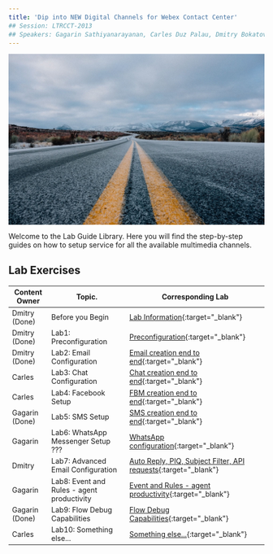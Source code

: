 ```yaml
---
title: 'Dip into NEW Digital Channels for Webex Contact Center'
## Session: LTRCCT-2013
## Speakers: Gagarin Sathiyanarayanan, Carles Duz Palau, Dmitry Bokatov
---
```


<img align="middle" src="images/road-690087_1920.jpeg" width="1000" />

Welcome to the Lab Guide Library. Here you will find the step-by-step guides on how to setup service for all the available multimedia channels.



## Lab Exercises

| Content Owner   | Topic.                     | Corresponding Lab                                                       |
| --------------- | -------------------------- | -------------------------------------------------------------           |
|  Dmitry (Done) | Before you Begin | [Lab Information](Lab_Info.md){:target="\_blank"}  |
|  Dmitry (Done) | Lab1: Preconfiguration | [Preconfiguration](Lab1_Preconfiguration.md){:target="\_blank"}  |
|  Dmitry (Done) | Lab2: Email Configuration | [Email creation end to end](Lab2_Email.md){:target="\_blank"} |
|  Carles | Lab3: Chat Configuration | [Chat creation end to end](Lab3_Chat.md){:target="\_blank"} |
|  Carles | Lab4: Facebook Setup  | [FBM creation end to end](Lab4_FBM.md){:target="\_blank"}   |
|  Gagarin (Done) | Lab5: SMS Setup | [SMS creation end to end](Lab5_SMS.md){:target="\_blank"}    |
|  Gagarin | Lab6: WhatsApp Messenger Setup ??? | [WhatsApp configuration](Lab6_Whatsapp.md){:target="\_blank"}      |
|  Dmitry  | Lab7: Advanced Email Configuration | [Auto Reply, PIQ, Subject Filter, API requests](Lab7_Email_Advanced.md){:target="\_blank"}      |
|  Gagarin | Lab8: Event and Rules - agent productivity | [Event and Rules - agent productivity](Lab8_AgentProductivity.md){:target="\_blank"}      |
|  Gagarin (Done) | Lab9: Flow Debug Capabilities | [Flow Debug Capabilities](Lab9_Troubleshooting.md){:target="\_blank"}      |
|  Carles  | Lab10: Something else... | [Something else...](Lab10.md){:target="\_blank"}      |


